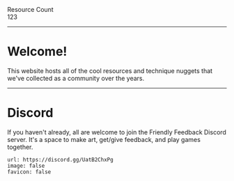 <div markdown="1" class="ff_badge">
<div markdown="1" class="ff_badge_title">Resource Count</div>
<div markdown="1" class="ff_badge_value">123</div>
</div>

___

# Welcome!

This website hosts all of the cool resources and technique nuggets that we've collected as a community over the years. 

---
# Discord
If you haven't already, all are welcome to join the Friendly Feedback Discord server. It's a space to make art, get/give feedback, and play games together.

```embed
url: https://discord.gg/UatB2ChxPg
image: false
favicon: false
```